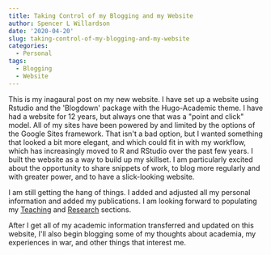 ```yaml
---
title: Taking Control of my Blogging and my Website
author: Spencer L Willardson
date: '2020-04-20'
slug: taking-control-of-my-blogging-and-my-website
categories:
  - Personal
tags:
  - Blogging
  - Website
---
```


This is my inagaural post on my new website.  I have set up a website using Rstudio and the 'Blogdown' package with the Hugo-Academic theme.  I have had a website for 12 years, but always one that was a "point and click" model. All of my sites have been powered by and limited by the options of the Google Sites framework. That isn't a bad option, but I wanted something that looked a bit more elegant, and which could fit in with my workflow, which has increasingly moved to R and RStudio over the past few years.  I built the website as a way to build up my skillset. I am particularly excited about the opportunity to share snippets of work, to blog more regularly and with greater power, and to have a slick-looking website.  

I am still getting the hang of things.  I added and adjusted all my personal information and added my publications.  I am looking forward to populating my [Teaching](../../Teaching) and [Research](../../Research) sections. 

After I get all of my academic information transferred and updated on this website, I'll also begin blogging some of my thoughts about academia, my experiences in war, and other things that interest me.

